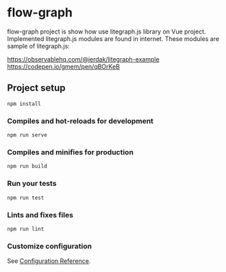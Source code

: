 # flow-graph

flow-graph project is show how use litegraph.js library on Vue project. Implemented litegraph.js modules are found in internet. These modules are sample of litegraph.js:

https://observablehq.com/@jerdak/litegraph-example<br />
https://codepen.io/gmem/pen/qBOrKeB<br />


## Project setup
```
npm install
```

### Compiles and hot-reloads for development
```
npm run serve
```

### Compiles and minifies for production
```
npm run build
```

### Run your tests
```
npm run test
```

### Lints and fixes files
```
npm run lint
```

### Customize configuration
See [Configuration Reference](https://cli.vuejs.org/config/).

